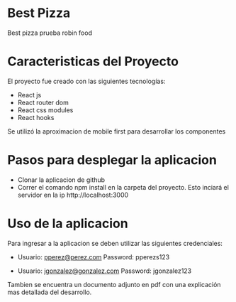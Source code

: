 # Best Pizza
Best pizza prueba robin food

# Caracteristicas del Proyecto
El proyecto fue creado con las siguientes tecnologías:
  - React js
  - React router dom
  - React css modules
  - React hooks

Se utilizó la aproximacion de mobile first para desarrollar los componentes
  
# Pasos para desplegar la aplicacion
  - Clonar la aplicacion de github
  - Correr el comando npm install en la carpeta del proyecto. Esto inciará el servidor en la ip http://localhost:3000

# Uso de la aplicacion
Para ingresar a la aplicacion se deben utilizar las siguientes credenciales:
  
  - Usuario: pperez@perez.com 
    Password: pperezs123
    
  - Usuario: jgonzalez@gonzalez.com
    Password: jgonzalez123

Tambien se encuentra un documento adjunto en pdf con una explicación mas detallada del desarrollo. 
    
